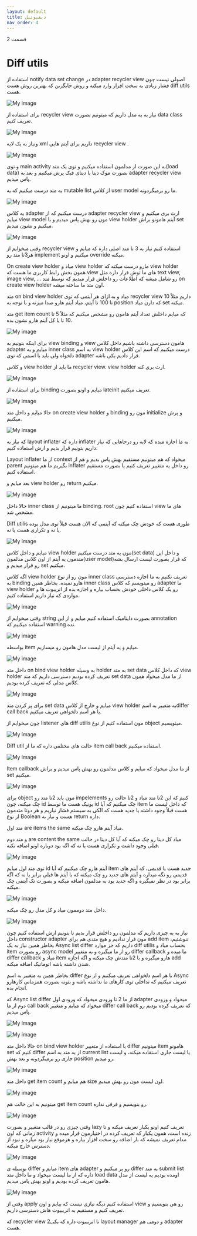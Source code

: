 ```yaml
---
layout: default
title: دیفیوتیل
nav_order: 4
---
```


قسمت 2

# Diff utils

استفاده از notify data set change در adapter recycler view اصولی نیست چون فشار زیادی به سخت افزار وارد میکنه و روش جایگزین که بهترین روش هست diff utils هست.

![My image](https://github.com/Developers0101/notes-android-course/raw/main/images/%D8%AF%DB%8C%D9%81%DB%8C%D9%88%D8%AA%DB%8C%D9%84%D8%B2/image001.png)

برای استفاده از recycler view نیاز به یه مدل داریم که میتونیم بصورت data class تعریف کنیم.

![My image](https://github.com/Developers0101/notes-android-course/raw/main/images/%D8%AF%DB%8C%D9%81%DB%8C%D9%88%D8%AA%DB%8C%D9%84%D8%B2/image002.jpg)

ونیاز به یک لایه xml داریم برای آیتم هایی recycler view .

![My image](https://github.com/Developers0101/notes-android-course/raw/main/images/%D8%AF%DB%8C%D9%81%DB%8C%D9%88%D8%AA%DB%8C%D9%84%D8%B2/image003.jpg)

و توی main activity به این صورت از مدلمون استفاده میکنیم و توی یک متد(load data) بصورت موک دیتا یا دیتای فیک پرش میکنیم و بعد به adapter recycler view پاس میدیم.

یه متد درست میکنیم که یه mutable list از کلاس user model ما رو برمیگردونه.

![My image](https://github.com/Developers0101/notes-android-course/raw/main/images/%D8%AF%DB%8C%D9%81%DB%8C%D9%88%D8%AA%DB%8C%D9%84%D8%B2/image004.jpg)

یه کلاس adapter درست میکنیم که از adapter recycler view ارث بری میکنیم و میایم view model مون رو بهش پاس میدیم و با view holder آیتم هامونو براش set میکنیم و نشون میدیم.

![My image](https://github.com/Developers0101/notes-android-course/raw/main/images/%D8%AF%DB%8C%D9%81%DB%8C%D9%88%D8%AA%DB%8C%D9%84%D8%B2/image005.png)

وقتی میخوایم از recycler view استفاده کنیم نیاز به 3 تا متد اصلی داره که میایم و هر3تا متد رو implement میکنیم و اونو override میکنه.

On create view holder میاد و view holder مارو درست میکنه که view holder همون بخش رابط کاربری ما هست که view های ما توش قرار داره مثل text view, image view, … رو شامل میشه که اطلاعات رو داخلش قرار میدیم که توسط متد on create view holder اون متد ما ساخته میشه.

متد on bind view holder میاد و به ازای هر آیتمی که توی recycler view داریم مثلاً 10 تا 100 تا آیتم، میاد آیتم هارو صدا میزنه و با توجه به position که دارن میاد set میکنه.

متد get item count که میایم داخلش تعداد آیتم هامون رو مشخص میکنیم که مثلاً 5 تا 10 تا یا کل آیتم هارو نشون بده.

![My image](https://github.com/Developers0101/notes-android-course/raw/main/images/%D8%AF%DB%8C%D9%81%DB%8C%D9%88%D8%AA%DB%8C%D9%84%D8%B2/image006.png)

برای اینکه بتونیم به view binding و view هامون دسترسی داشته باشیم داخل کلاس adapter میایم و یه inner class به اسم view holder درست میکنیم که اسم این کلاس دلخواه ولی باید با اسمی که توی adapter قرار دادیم یکی باشه.

و کلاس view holder ما باید از recycler view. view holder ارث بری کنه.

![My image](https://github.com/Developers0101/notes-android-course/raw/main/images/%D8%AF%DB%8C%D9%81%DB%8C%D9%88%D8%AA%DB%8C%D9%84%D8%B2/image007.png)

برای استفاده از binding میایم و اونو بصورت lateinit تعریف میکنیم.

![My image](https://github.com/Developers0101/notes-android-course/raw/main/images/%D8%AF%DB%8C%D9%81%DB%8C%D9%88%D8%AA%DB%8C%D9%84%D8%B2/image008.jpg)

حالا میایم و داخل متد on create view holder و binding مون رو initialize و پرش میکنیم.

![My image](https://github.com/Developers0101/notes-android-course/raw/main/images/%D8%AF%DB%8C%D9%81%DB%8C%D9%88%D8%AA%DB%8C%D9%84%D8%B2/image009.png)

که نیاز به layout inflater داره که inflater به ما اجازه میده که لایه رو درجاهایی که نیاز داریم بتونیم قرار بدیم و ازش استفاده کنیم.

Layout inflater از ما context میخواد که هم میتونیم مستقیم بهش پاس بدیم و هم از parent بگیریم ما هم میتونیم inflater رو داخل یه متغییر تعریف کنیم یا بصورت مستقیم استفاده کنیم.

بعد میایم و view holder رو return میکنیم.

![My image](https://github.com/Developers0101/notes-android-course/raw/main/images/%D8%AF%DB%8C%D9%81%DB%8C%D9%88%D8%AA%DB%8C%D9%84%D8%B2/image010.png)

حالا داخل inner class ما میتونیم از binding. root استفاده کنیم چون view های ما مشخص شد.

Diff utilis طوری هست که خودش چک میکنه که آیتمی که الان هست قبلاً توی مدل بوده یا نه و تکراری هست یا نه.

![My image](https://github.com/Developers0101/notes-android-course/raw/main/images/%D8%AF%DB%8C%D9%81%DB%8C%D9%88%D8%AA%DB%8C%D9%84%D8%B2/image011.png)

میایم و داخل کلاس view holder مون یه متد درست میکنیم(set data) و داخل این متدمون یه آیتم از اون کلاس مدلمون(user model)که قرار بصورت لیست ارسال بشه رو قرار میدیم و set میکنیم.

اگه کلاس view holder مون رو از نوع inner class تعریف نکنیم به ما اجازه دسترسی به binding هارو نمیده، بخاطر همین inner class رو مینویسم که کلاس adapter ما view holder رو یک کلاس داخلی خودش بحساب بیاره و اجازه بده از اتریبوت ها و مواردی که نیاز داریم استفاده کنیم.

![My image](https://github.com/Developers0101/notes-android-course/raw/main/images/%D8%AF%DB%8C%D9%81%DB%8C%D9%88%D8%AA%DB%8C%D9%84%D8%B2/image012.png)

وقتی میخوایم از string بصورت داینامیک استفاده کنیم میایم و از این annotation استفاده میکنیم که warning نده.

![My image](https://github.com/Developers0101/notes-android-course/raw/main/images/%D8%AF%DB%8C%D9%81%DB%8C%D9%88%D8%AA%DB%8C%D9%84%D8%B2/image013.png)

بواسطه item میایم و یه آیتم از لیست مدل هامون رو میسازیم.

![My image](https://github.com/Developers0101/notes-android-course/raw/main/images/%D8%AF%DB%8C%D9%81%DB%8C%D9%88%D8%AA%DB%8C%D9%84%D8%B2/image014.png)

داخل متد on bind view holder به وسیله holder به متد set data که داخل کلاس view holder تعریف کرده بودیم دسترسی داریم که متد set data از ما مدل میخواد همون کلاس مدلی که تعریف کرده بودیم.

![My image](https://github.com/Developers0101/notes-android-course/raw/main/images/%D8%AF%DB%8C%D9%81%DB%8C%D9%88%D8%AA%DB%8C%D9%84%D8%B2/image015.png)

برای پر کردن متد set data میایم و خارج از کلاس view holder یه متغییر به اسمdiffer call back یا هر اسم دلخواهی تعریف میکنیم.

چون میخوایم از listener های diff utilis مون استفاده کنیم از نوع object مینویسیم.

![My image](https://github.com/Developers0101/notes-android-course/raw/main/images/%D8%AF%DB%8C%D9%81%DB%8C%D9%88%D8%AA%DB%8C%D9%84%D8%B2/image016.jpg)

Diff util حالت های مختلفی داره که ما از item call back استفاده میکنیم.

![My image](https://github.com/Developers0101/notes-android-course/raw/main/images/%D8%AF%DB%8C%D9%81%DB%8C%D9%88%D8%AA%DB%8C%D9%84%D8%B2/image017.png)

Item callback از ما مدل میخواد که میایم و کلاس مدلمون رو بهش پاس میدیم و براش set میکنیم.

![My image](https://github.com/Developers0101/notes-android-course/raw/main/images/%D8%AF%DB%8C%D9%81%DB%8C%D9%88%D8%AA%DB%8C%D9%84%D8%B2/image018.jpg)

برای object مون باید 2تا متد رو impelements کنیم که این 2تا متد میاد و 2تا حالت رو چک میکنه، چون id یونیک هست ما توسط id چک میکنیم که آیا item که داخل لیست ما هست قبلاً وجود داشته یا جدید هست که الکی به سیستم فشار نیاریم و هر دوتا متدمون از نوع Boolean هست و نیاز به return داره.

متد اول are items the same میاد آیتم هارو چک میکنه.

و متد دوم are content the same میاد کل دیتا رو چک میکنه که آیا کل دیتا در حالت قبلی وجود داشت و تکراری هست یا نه که اگه بود دوباره اونو اضافه نکنه.

![My image](https://github.com/Developers0101/notes-android-course/raw/main/images/%D8%AF%DB%8C%D9%81%DB%8C%D9%88%D8%AA%DB%8C%D9%84%D8%B2/image019.jpg)

توی متد اول میایم id آیتم هارو چک میکنیم که آیا item جدید هست یا قدیمی، که آیتم های قدیمی رو نگه میداره و آیتم های جدید رو چک میکنه که با آیتم ها قبلی برابر یا نه که اگه برابر بود در نظر نمیگیره و اگه جدید بود به مدلمون اضافه میکنه و بصورت تک آیتمی چک میکنه.

![My image](https://github.com/Developers0101/notes-android-course/raw/main/images/%D8%AF%DB%8C%D9%81%DB%8C%D9%88%D8%AA%DB%8C%D9%84%D8%B2/image020.jpg)

داخل متد دوممون میاد و کل مدل رو چک میکنه.

![My image](https://github.com/Developers0101/notes-android-course/raw/main/images/%D8%AF%DB%8C%D9%81%DB%8C%D9%88%D8%AA%DB%8C%D9%84%D8%B2/image021.png)

نیاز به یه چیزی داریم که مدلمون رو داخلش قرار بدیم تا بتونیم ازش استفاده کنیم چون داخل constructor adapter مون قرار ندادیم و هیچ متدی هم برای add item ننوشتیم، بخاطر همین نیاز به یک Async list differ داریم که جز موارد diff utilis بحساب میاد و item رو بصورت async model رو از ما میگیره و به متغییر differ callback ما میده و differ callback میاد و item هارو میگیره و با 2تا متدش چک میکنه و اگه اجازه add شدن داشته باشه اتوماتیک اضافه میکنه.

بخاطر همین یه متغییر به اسم differ یا هر اسم دلخواهی تعریف میکنیم و از نوع Async تعریف میکنیم که تداخلی توی کارهای ما نداشته باشه و بتونه بصورت همزمانی کارهارو انجام بده.

که Async list differ از ما 2 تا ورودی میخواد که ورودی اول adapter میخواد و ورودی دوم از ما call back میخواد که میایم و متغییر differ call back که تعریف کرده بودیم رو پاس میدیم.

![My image](https://github.com/Developers0101/notes-android-course/raw/main/images/%D8%AF%DB%8C%D9%81%DB%8C%D9%88%D8%AA%DB%8C%D9%84%D8%B2/image022.jpg)

![My image](https://github.com/Developers0101/notes-android-course/raw/main/images/%D8%AF%DB%8C%D9%81%DB%8C%D9%88%D8%AA%DB%8C%D9%84%D8%B2/image023.jpg)

حالا داخل متد on bind view holder با استفاده از متغییر differ میتونیم item هامونو set کنیم که differ از یه متد به اسم current list یا لیست جاری استفاده میکنه، و لیست جاری رو برمیگردونه و بعد بهش position رو میدیم.

![My image](https://github.com/Developers0101/notes-android-course/raw/main/images/%D8%AF%DB%8C%D9%81%DB%8C%D9%88%D8%AA%DB%8C%D9%84%D8%B2/image024.png)

داخل متد get item count هم میایم و size اون لیست مون رو بهش میدیم.

![My image](https://github.com/Developers0101/notes-android-course/raw/main/images/%D8%AF%DB%8C%D9%81%DB%8C%D9%88%D8%AA%DB%8C%D9%84%D8%B2/image025.png)

میتونیم به این حالت هم get item count رو بنویسیم و فرقی نداره.

![My image](https://github.com/Developers0101/notes-android-course/raw/main/images/%D8%AF%DB%8C%D9%81%DB%8C%D9%88%D8%AA%DB%8C%D9%84%D8%B2/image026.png)

وقتی چیزی رو در قالب متغییر و بصورت lazy تعریف کنیم اونو یکبار تعریف میکنه و تا زمانی که اون activity زنده است، همون یکبار که تعریف کرده در اختیارمون قرار میده و مدام تعریف نمیشه که بار اضافه رو سخت افزار بیاره و هرموقع نیاز بود میاره و نبود از دسترس خارج میکنه.

![My image](https://github.com/Developers0101/notes-android-course/raw/main/images/%D8%AF%DB%8C%D9%81%DB%8C%D9%88%D8%AA%DB%8C%D9%84%D8%B2/image027.png)

بوسیله ی differ میایم و item های adapter رو پر میکنیم و differ یه متد submit list داره که از ما لیست میخواد و ما داخل متد load data اومده بودیم یه لیست از مدل هامون تعریف کرده بودیم و اونو بهش پاس میدیم.

![My image](https://github.com/Developers0101/notes-android-course/raw/main/images/%D8%AF%DB%8C%D9%81%DB%8C%D9%88%D8%AA%DB%8C%D9%84%D8%B2/image028.png)

وقتی از apply استفاده کنیم دیگه نیازی نیست که بیایم و اون view رو هی بنویسیم و تعریف کنیم و مستقیم به اتریبیوت هاش دسترسی داریم. 

که recycler view 2تا اتریبیوت داره که یکی layout manager و دومی هم adapter هست.


